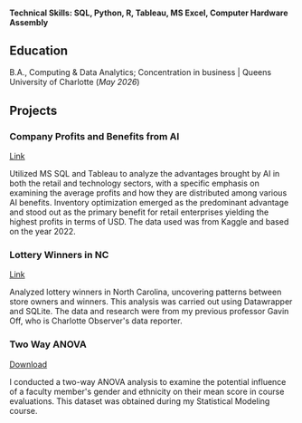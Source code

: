 
#### Technical Skills: SQL, Python, R, Tableau, MS Excel, Computer Hardware Assembly

## Education
B.A., Computing & Data Analytics; Concentration in business | Queens University of Charlotte (_May 2026_)

## Projects
### Company Profits and Benefits from AI 
[Link](https://prod-useast-b.online.tableau.com/t/nguyenh/views/RetailCompaniesProject/Dashboard1)

Utilized MS SQL and Tableau to analyze the advantages brought by AI in both the retail and technology sectors, with a specific emphasis on examining the average profits and how they are distributed among various AI benefits. Inventory optimization emerged as the predominant advantage and stood out as the primary benefit for retail enterprises yielding the highest profits in terms of USD. The data used was from Kaggle and based on the year 2022.

### Lottery Winners in NC
[Link](https://www.datawrapper.de/_/uU3Fh/)

Analyzed lottery winners in North Carolina, uncovering patterns between store owners and winners. This analysis was carried out using Datawrapper and SQLite. The data and research were from my previous professor Gavin Off, who is Charlotte Observer's data reporter.

### Two Way ANOVA 
[Download](/path/to/your/file/practice-two-way-ANOVA%20(1).html)

I conducted a two-way ANOVA analysis to examine the potential influence of a faculty member's gender and ethnicity on their mean score in course evaluations. This dataset was obtained during my Statistical Modeling course.
